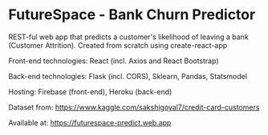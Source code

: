 # FutureSpace - Bank Churn Predictor 

REST-ful web app that predicts a customer's likelihood of leaving a bank (Customer Attrition). Created from scratch using create-react-app

Front-end technologies: React (incl. Axios and React Bootstrap)

Back-end technologies: Flask (incl. CORS), Sklearn, Pandas, Statsmodel

Hosting: Firebase (front-end), Heroku (back-end)

Dataset from: https://www.kaggle.com/sakshigoyal7/credit-card-customers

Available at: https://futurespace-predict.web.app
